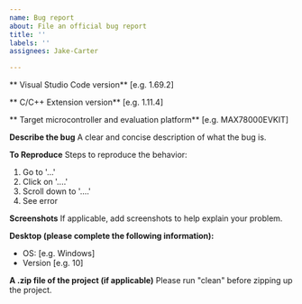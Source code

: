 ```yaml
---
name: Bug report
about: File an official bug report
title: ''
labels: ''
assignees: Jake-Carter

---
```


** Visual Studio Code version**
[e.g. 1.69.2]

** C/C++ Extension version**
[e.g. 1.11.4]

** Target microcontroller and evaluation platform**
[e.g. MAX78000EVKIT]

**Describe the bug**
A clear and concise description of what the bug is.

**To Reproduce**
Steps to reproduce the behavior:
1. Go to '...'
2. Click on '....'
3. Scroll down to '....'
4. See error

**Screenshots**
If applicable, add screenshots to help explain your problem.

**Desktop (please complete the following information):**
 - OS: [e.g. Windows]
 - Version [e.g. 10]

**A .zip file of the project (if applicable)**
Please run "clean" before zipping up the project.
